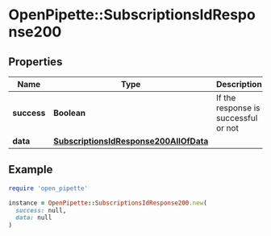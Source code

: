 # OpenPipette::SubscriptionsIdResponse200

## Properties

| Name | Type | Description | Notes |
| ---- | ---- | ----------- | ----- |
| **success** | **Boolean** | If the response is successful or not | [optional] |
| **data** | [**SubscriptionsIdResponse200AllOfData**](SubscriptionsIdResponse200AllOfData.md) |  | [optional] |

## Example

```ruby
require 'open_pipette'

instance = OpenPipette::SubscriptionsIdResponse200.new(
  success: null,
  data: null
)
```

